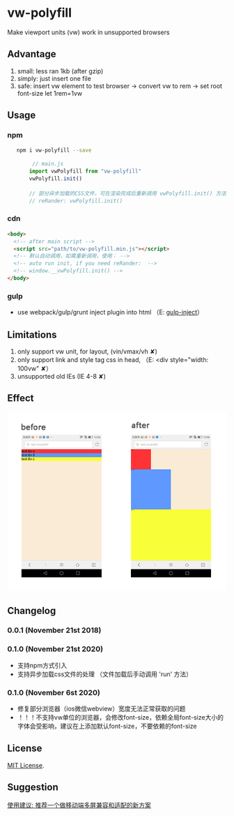 # vw-polyfill
  Make viewport units (vw) work in unsupported browsers

## Advantage
  1. small: less ran 1kb (after gzip)
  2. simply: just insert one file
  3. safe: insert vw element to test browser -> convert vw to rem -> set root font-size let 1rem=1vw

## Usage

### npm

```bash
   npm i vw-polyfill --save
```
```js
        // main.js
       import vwPolyfill from "vw-polyfill"
       vwPolyfill.init()

       // 部分异步加载的CSS文件，可在渲染完成后重新调用 vwPolyfill.init() 方法
       // reRander: vwPolyfill.init()

```
### cdn

```html
<body>
  <!-- after main script -->
  <script src="path/to/vw-polyfill.min.js"></script>
  <!-- 默认自动调用，如需重新调用，使用： -->
  <!-- auto run init, if you need reRander:  -->
  <!-- window.__vwPolyfill.init() -->
</body>
```


### gulp
  - use webpack/gulp/grunt inject plugin into html （E: [gulp-inject](https://www.npmjs.com/package/gulp-inject)）


## Limitations
  1. only support vw unit, for layout, (vin/vmax/vh ✘)
  2. only support link and style tag css in head, （E: <div style="width: 100vw" ✘）
  3. unsupported old IEs (IE 4-8 ✘)

## Effect

  ![Image text](https://raw.githubusercontent.com/RaySnow/vw-polyfill/master/test/effect.png)

## Changelog

### 0.0.1 (November 21st 2018) ###
### 0.1.0 (November 21st 2020) ###
  - 支持npm方式引入
  - 支持异步加载css文件的处理 （文件加载后手动调用 'run' 方法）
### 0.1.0 (November 6st 2020) ###
  - 修复部分浏览器（ios微信webview）宽度无法正常获取的问题
  - ！！！不支持vw单位的浏览器，会修改<html>font-size，依赖全局font-size大小的字体会受影响，建议在<body>上添加默认font-size，不要依赖<html>的font-size


## License

[MIT License](http://opensource.org/licenses/mit-license).


## Suggestion

[使用建议: 推荐一个做移动端多屏兼容和适配的新方案](https://github.com/RaySnow/vw-polyfill/blob/master/other.md)

